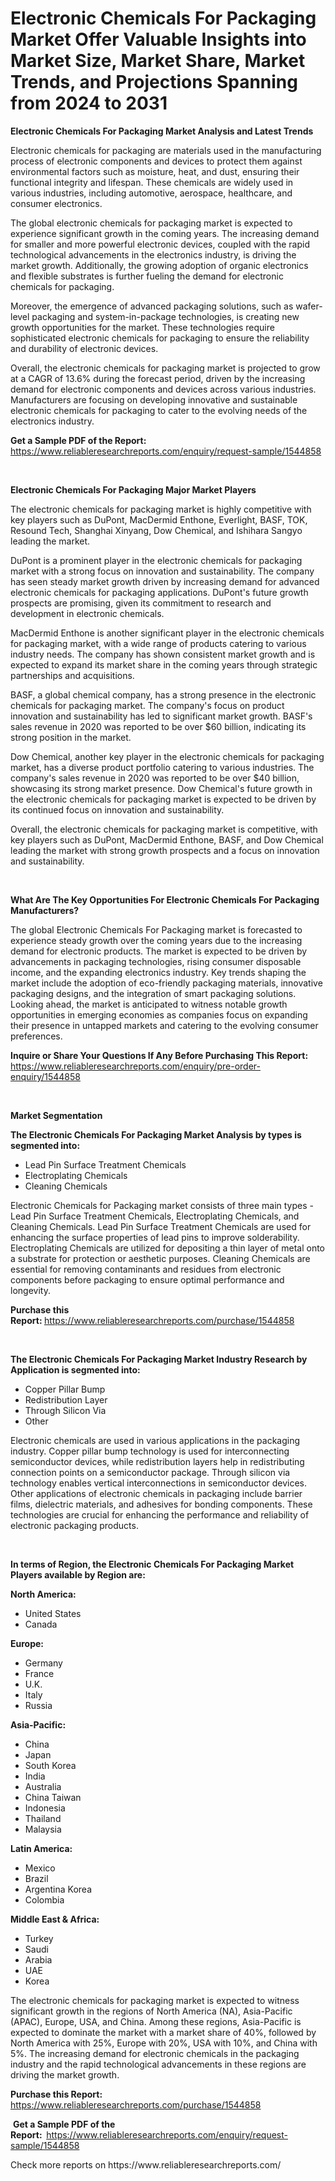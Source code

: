 <p><h1>Electronic Chemicals For Packaging Market Offer Valuable Insights into Market Size, Market Share, Market Trends, and Projections Spanning from 2024 to 2031</h1></p><p><strong>Electronic Chemicals For Packaging Market Analysis and Latest Trends</strong></p>
<p><p>Electronic chemicals for packaging are materials used in the manufacturing process of electronic components and devices to protect them against environmental factors such as moisture, heat, and dust, ensuring their functional integrity and lifespan. These chemicals are widely used in various industries, including automotive, aerospace, healthcare, and consumer electronics.</p><p>The global electronic chemicals for packaging market is expected to experience significant growth in the coming years. The increasing demand for smaller and more powerful electronic devices, coupled with the rapid technological advancements in the electronics industry, is driving the market growth. Additionally, the growing adoption of organic electronics and flexible substrates is further fueling the demand for electronic chemicals for packaging.</p><p>Moreover, the emergence of advanced packaging solutions, such as wafer-level packaging and system-in-package technologies, is creating new growth opportunities for the market. These technologies require sophisticated electronic chemicals for packaging to ensure the reliability and durability of electronic devices.</p><p>Overall, the electronic chemicals for packaging market is projected to grow at a CAGR of 13.6% during the forecast period, driven by the increasing demand for electronic components and devices across various industries. Manufacturers are focusing on developing innovative and sustainable electronic chemicals for packaging to cater to the evolving needs of the electronics industry.</p></p>
<p><strong>Get a Sample PDF of the Report:&nbsp;</strong> <a href="https://www.reliableresearchreports.com/enquiry/request-sample/1544858">https://www.reliableresearchreports.com/enquiry/request-sample/1544858</a></p>
<p>&nbsp;</p>
<p><strong>Electronic Chemicals For Packaging Major Market Players</strong></p>
<p><p>The electronic chemicals for packaging market is highly competitive with key players such as DuPont, MacDermid Enthone, Everlight, BASF, TOK, Resound Tech, Shanghai Xinyang, Dow Chemical, and Ishihara Sangyo leading the market. </p><p>DuPont is a prominent player in the electronic chemicals for packaging market with a strong focus on innovation and sustainability. The company has seen steady market growth driven by increasing demand for advanced electronic chemicals for packaging applications. DuPont's future growth prospects are promising, given its commitment to research and development in electronic chemicals.</p><p>MacDermid Enthone is another significant player in the electronic chemicals for packaging market, with a wide range of products catering to various industry needs. The company has shown consistent market growth and is expected to expand its market share in the coming years through strategic partnerships and acquisitions.</p><p>BASF, a global chemical company, has a strong presence in the electronic chemicals for packaging market. The company's focus on product innovation and sustainability has led to significant market growth. BASF's sales revenue in 2020 was reported to be over $60 billion, indicating its strong position in the market.</p><p>Dow Chemical, another key player in the electronic chemicals for packaging market, has a diverse product portfolio catering to various industries. The company's sales revenue in 2020 was reported to be over $40 billion, showcasing its strong market presence. Dow Chemical's future growth in the electronic chemicals for packaging market is expected to be driven by its continued focus on innovation and sustainability.</p><p>Overall, the electronic chemicals for packaging market is competitive, with key players such as DuPont, MacDermid Enthone, BASF, and Dow Chemical leading the market with strong growth prospects and a focus on innovation and sustainability.</p></p>
<p>&nbsp;</p>
<p><strong>What Are The Key Opportunities For Electronic Chemicals For Packaging Manufacturers?</strong></p>
<p><p>The global Electronic Chemicals For Packaging market is forecasted to experience steady growth over the coming years due to the increasing demand for electronic products. The market is expected to be driven by advancements in packaging technologies, rising consumer disposable income, and the expanding electronics industry. Key trends shaping the market include the adoption of eco-friendly packaging materials, innovative packaging designs, and the integration of smart packaging solutions. Looking ahead, the market is anticipated to witness notable growth opportunities in emerging economies as companies focus on expanding their presence in untapped markets and catering to the evolving consumer preferences.</p></p>
<p><strong>Inquire or Share Your Questions If Any Before Purchasing This Report:</strong> <a href="https://www.reliableresearchreports.com/enquiry/pre-order-enquiry/1544858">https://www.reliableresearchreports.com/enquiry/pre-order-enquiry/1544858</a></p>
<p>&nbsp;</p>
<p><strong>Market Segmentation</strong></p>
<p><strong>The Electronic Chemicals For Packaging Market Analysis by types is segmented into:</strong></p>
<p><ul><li>Lead Pin Surface Treatment Chemicals</li><li>Electroplating Chemicals</li><li>Cleaning Chemicals</li></ul></p>
<p><p>Electronic Chemicals for Packaging market consists of three main types - Lead Pin Surface Treatment Chemicals, Electroplating Chemicals, and Cleaning Chemicals. Lead Pin Surface Treatment Chemicals are used for enhancing the surface properties of lead pins to improve solderability. Electroplating Chemicals are utilized for depositing a thin layer of metal onto a substrate for protection or aesthetic purposes. Cleaning Chemicals are essential for removing contaminants and residues from electronic components before packaging to ensure optimal performance and longevity.</p></p>
<p><strong>Purchase this Report:&nbsp;</strong><a href="https://www.reliableresearchreports.com/purchase/1544858">https://www.reliableresearchreports.com/purchase/1544858</a></p>
<p>&nbsp;</p>
<p><strong>The Electronic Chemicals For Packaging Market Industry Research by Application is segmented into:</strong></p>
<p><ul><li>Copper Pillar Bump</li><li>Redistribution Layer</li><li>Through Silicon Via</li><li>Other</li></ul></p>
<p><p>Electronic chemicals are used in various applications in the packaging industry. Copper pillar bump technology is used for interconnecting semiconductor devices, while redistribution layers help in redistributing connection points on a semiconductor package. Through silicon via technology enables vertical interconnections in semiconductor devices. Other applications of electronic chemicals in packaging include barrier films, dielectric materials, and adhesives for bonding components. These technologies are crucial for enhancing the performance and reliability of electronic packaging products.</p></p>
<p>&nbsp;</p>
<p><strong>In terms of Region, the Electronic Chemicals For Packaging Market Players available by Region are:</strong></p>
<p>
    <p> <strong> North America: </strong>
        <ul>
            <li>United States</li>
            <li>Canada</li>
        </ul>
        </p> 
    <p> <strong> Europe: </strong>
        <ul>
            <li>Germany</li>
            <li>France</li>
            <li>U.K.</li>
            <li>Italy</li>
            <li>Russia</li>
        </ul>
        </p> 
    <p> <strong> Asia-Pacific: </strong>
        <ul>
            <li>China</li>
            <li>Japan</li>
            <li>South Korea</li>
            <li>India</li>
            <li>Australia</li>
            <li>China Taiwan</li>
            <li>Indonesia</li>
            <li>Thailand</li>
            <li>Malaysia</li>
        </ul>
        </p> 
    <p> <strong> Latin America: </strong>
        <ul>
            <li>Mexico</li>
            <li>Brazil</li>
            <li>Argentina Korea</li>
            <li>Colombia</li>
        </ul>
        </p> 
    <p> <strong> Middle East & Africa: </strong>
        <ul>
            <li>Turkey</li>
            <li>Saudi</li>
            <li>Arabia</li>
            <li>UAE</li>
            <li>Korea</li>
        </ul>
    </p>
    </p>
<p><p>The electronic chemicals for packaging market is expected to witness significant growth in the regions of North America (NA), Asia-Pacific (APAC), Europe, USA, and China. Among these regions, Asia-Pacific is expected to dominate the market with a market share of 40%, followed by North America with 25%, Europe with 20%, USA with 10%, and China with 5%. The increasing demand for electronic chemicals in the packaging industry and the rapid technological advancements in these regions are driving the market growth.</p></p>
<p><strong>Purchase this Report: </strong><a href="https://www.reliableresearchreports.com/purchase/1544858">https://www.reliableresearchreports.com/purchase/1544858</a></p>
<p>&nbsp;<strong>Get a Sample PDF of the Report:&nbsp;&nbsp;</strong><a href="https://www.reliableresearchreports.com/enquiry/request-sample/1544858">https://www.reliableresearchreports.com/enquiry/request-sample/1544858</a></p>
<p><strong></strong></p>
<p>Check more reports on https://www.reliableresearchreports.com/</p>